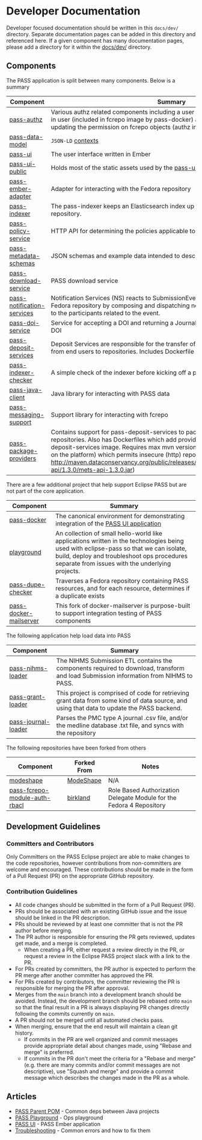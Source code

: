 # Developer Documentation

Developer focused documentation should be written in this `docs/dev/` directory. Separate documentation pages can be added in this directory and referenced here. If a given component has many documentation pages, please add a directory for it within the [docs/dev/](/docs/dev) directory.

## Components

The PASS application is split between many components.  Below is a summary

| Component | Summary |
| --- | --- |
| [pass-authz](https://github.com/eclipse-pass/pass-authz) | Various authz related components including a user service for dermining the logged in user (included in fcrepo image by pass-docker) and a service for automatically updating the permission on fcrepo objects (authz image in pass-docker) |
| [pass-data-model](https://github.com/eclipse-pass/pass-data-model) | `JSON-LD` [contexts](https://oa-pass.github.io/pass-data-model/src/main/resources/context.jsonld) | URLs need updating to eclipse-pass |
| [pass-ui](https://github.com/eclipse-pass/pass-ui) | The user interface written in Ember |
| [pass-ui-public](https://github.com/eclipse-pass/pass-ui-public) | Holds most of the static assets used by the [pass-ui](https://github.com/eclipse-pass/pass-ui) |
| [pass-ember-adapter](https://github.com/eclipse-pass/pass-ember-adapter) | Adapter for interacting with the Fedora repository |
| [pass-indexer](https://github.com/eclipse-pass/pass-indexer) | The pass-indexer keeps an Elasticsearch index up to date with resources in a Fedora repository.
| [pass-policy-service](https://github.com/eclipse-pass/pass-policy-service) | HTTP API for determining the policies applicable to a given Submission
| [pass-metadata-schemas](https://github.com/eclipse-pass/pass-metadata-schemas) | JSON schemas and example data intended to describe PASS submission metadata
| [pass-download-service](https://github.com/eclipse-pass/pass-download-service) | PASS download service
| [pass-notification-services](https://github.com/eclipse-pass/pass-notification-services) | Notification Services (NS) reacts to SubmissionEvent messages emitted by the Fedora repository by composing and dispatching notifications in the form of emails to the participants related to the event.
| [pass-doi-service](https://github.com/eclipse-pass/pass-doi-service) | Service for accepting a DOI and returning a Journal ID and Crossref metadata for the DOI
| [pass-deposit-services](https://github.com/eclipse-pass/pass-deposit-services) | Deposit Services are responsible for the transfer of custodial content and metadata from end users to repositories. Includes Dockerfile for service.
| [pass-indexer-checker](https://github.com/eclipse-pass/pass-indexer-checker) | A simple check of the indexer before kicking off a push for a loader
| [pass-java-client](https://github.com/eclipse-pass/pass-java-client) | Java library for interacting with PASS data
| [pass-messaging-support](https://github.com/eclipse-pass/pass-messaging-support) | Support library for interacting with fcrepo
| [pass-package-providers](https://github.com/eclipse-pass/pass-package-providers) | Contains support for pass-deposit-services to package deposits for various repositories. Also has Dockerfiles which add provider support by extending pass-deposit-services image. Requires max mvn version 3.6.3 (though seems to depend on the platform) which permits insecure (http) repositories (e.g. http://maven.dataconservancy.org/public/releases/org/dataconservancy/pass/mets-api/1.3.0/mets-api-1.3.0.jar)

There are a few additional project that help support Eclipse PASS but are not
part of the core application.

| Component | Summary |
| --- | --- |
| [pass-docker](https://github.com/eclipse-pass/pass-docker) | The canonical environment for demonstrating integration of the [PASS UI application](https://github.com/eclipse-pass/pass-ui)
| [playground](https://github.com/eclipse-pass/playground) | An collection of small hello-world like applications written in the technologies being used with eclipse-pass so that we can isolate, build, deploy and troubleshoot ops procedures separate from issues with the underlying projects. |
| [pass-dupe-checker](https://github.com/eclipse-pass/pass-dupe-checker) | Traverses a Fedora repository containing PASS resources, and for each resource, determines if a duplicate exists
| [pass-docker-mailserver](https://github.com/eclipse-pass/pass-docker-mailserver) | This fork of docker-mailserver is purpose-built to support integration testing of PASS components

The following application help load data into PASS

| Component | Summary |
| --- | --- |
| [pass-nihms-loader](https://github.com/eclipse-pass/pass-nihms-loader) | The NIHMS Submission ETL contains the components required to download, transform and load Submission information from NIHMS to PASS.
| [pass-grant-loader](https://github.com/eclipse-pass/pass-grant-loader) | This project is comprised of code for retrieving grant data from some kind of data source, and using that data to update the PASS backend.
| [pass-journal-loader](https://github.com/eclipse-pass/pass-journal-loader) |Parses the PMC type A journal .csv file, and/or the medline database .txt file, and syncs with the repository

The following repositories have been forked from others

| Component | Forked From | Notes |
| --- | --- | --- |
| [modeshape](https://github.com/eclipse-pass/modeshape) | [ModeShape](https://github.com/ModeShape/modeshape) | N/A
| [pass-fcrepo-module-auth-rbacl](https://github.com/eclipse-pass/pass-fcrepo-module-auth-rbacl) | [birkland](https://github.com/birkland/fcrepo-module-auth-rbacl) | Role Based Authorization Delegate Module for the Fedora 4 Repository


## Development Guidelines

### Committers and Contributors

Only Committers on the PASS Eclipse project are able to make changes to the code repositories, however contributions from non-committers are welcome and encouraged. These contributions should be made in the form of a Pull Request (PR) on the appropriate GitHub repository.

### Contribution Guidelines

- All code changes should be submitted in the form of a Pull Request (PR).
- PRs should be associated with an existing GitHub issue and the issue should be linked in the PR description.
- PRs should be reviewed by at least one committer that is not the PR author before merging.
- The PR author is responsible for ensuring the PR gets reviewed, updates get made, and a merge is completed.
  - When creating a PR, either request a review directly in the PR, or request a review in the Eclipse PASS project slack with a link to the PR.
- For PRs created by committers, the PR author is expected to perform the PR merge after another committer has approved the PR.
- For PRs created by contributors, the committer reviewing the PR is responsible for merging the PR after approval.
- Merges from the `main` branch into a development branch should be avoided. Instead, the development branch should be rebased onto `main` so that the final result in a PR is always displaying PR changes directly following the commits currently on `main`.
- A PR should not be merged until all automated checks pass.
- When merging, ensure that the end result will maintain a clean git history.
  - If commits in the PR are well organized and commit messages provide appropriate detail about changes made, using "Rebase and merge" is preferred.
  - If commits in the PR don't meet the criteria for a "Rebase and merge" (e.g. there are many commits and/or commit messages are not descriptive), use "Squash and merge" and provide a commit message which describes the changes made in the PR as a whole.


## Articles

* [PASS Parent POM](/docs/dev/parent-pom.md) - Common deps between Java projects
* [PASS Playground](/docs/dev/playground.md) - Ops playground
* [PASS UI](/docs/dev/pass-ui.md) - PASS Ember application
* [Troubleshooting](/docs/dev/troubleshooting.md) - Common errors and how to fix them
